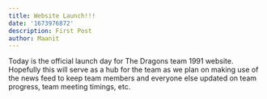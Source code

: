 ```yaml
---
title: Website Launch!!!
date: '1673976872'
description: First Post
author: Maanit
---
```

Today is the official launch day for The Dragons team 1991 website. Hopefully this will serve as a hub for the team as we plan on making use of the news feed to keep team members and everyone else updated on team progress, team meeting timings, etc.
